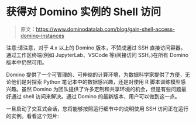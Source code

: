 # 获得对 Domino 实例的 Shell 访问

> 原文：<https://www.dominodatalab.com/blog/gain-shell-access-domino-instances>

注意:请注意，对于 4.x 以上的 Domino 版本，不赞成通过 SSH 直接访问容器。通过工作区终端(例如 JupyterLab、VSCode 等)间接访问 SSH。)在所有 Domino 版本中仍然可用。

Domino 提供了一个可管理的、可伸缩的计算环境，为数据科学家提供了方便，无论他们是对探索 Python 笔记本中的数据感兴趣，还是对使用 R 脚本训练模型感兴趣。虽然 Domino 为团队提供了许多定制和共享环境的机会，但是有些问题最好通过 shell 访问来解决。通过 Domino 的最新版本，用户可以做到这一点。

一旦启动了交互式会话，您将能够按照运行细节中的说明使用 SSH 访问正在运行的实例。看看这个短片: